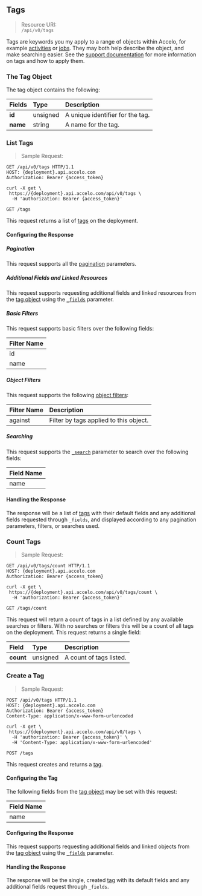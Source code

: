 ## Tags
> Resource URI:  
`/api/v0/tags`

Tags are keywords you my apply to a range of objects within Accelo, for example [activities](#activities) or [jobs](#jobs). They may both help describe the object, and make searching easier. See the [support documentation](https://www.accelo.com/resources/help/guides/user/activities-and-tasks/activities-notes-and-emails/set-up-and-customize/tags/) for more information on tags and how to apply them.

### The Tag Object
The tag object contains the following:

| Fields | Type | Description |
|:-|:-|:-|
| **id** | unsigned | A unique identifier for the tag. |
| **name** | string | A name for the tag. |







### List Tags
> Sample Request:  

```http
GET /api/v0/tags HTTP/1.1
HOST: {deployment}.api.accelo.com
Authorization: Bearer {access_token}
```

```shell
curl -X get \
 https://{deployment}.api.accelo.com/api/v0/tags \
  -H 'authorization: Bearer {access_token}'
```

`GET /tags`

This request returns a list of [tags](#the-tag-object) on the deployment.

#### Configuring the Response

##### Pagination
This request supports all the [pagination](#configuring-the-response-pagination) parameters.

##### Additional Fields and Linked Resources
This request supports requesting additional fields and linked resources from the [tag object](#the-tag-object) using the [`_fields`](#configuring-the-response-fields) parameter.

##### Basic Filters
This request supports basic filters over the following fields:

| Filter Name |
|:-|
| id |
| name |

##### Object Filters
This request supports the following [object filters](#filters-object-filters):

| Filter Name | Description |
|:-|:-|
| against | Filter by tags applied to this object. |

##### Searching
This request supports the [`_search`](#configuring-the-response-searching) parameter to search over the following fields:

| Field Name |
|:-|
| name |

#### Handling the Response
The response will be a list of [tags](#the-tag-object) with their default fields and any additional fields requested through `_fields`, and displayed according to any pagination parameters, filters, or searches used.







### Count Tags
> Sample Request:  

```http
GET /api/v0/tags/count HTTP/1.1
HOST: {deployment}.api.accelo.com
Authorization: Bearer {access_token}
```

```shell
curl -X get \
 https://{deployment}.api.accelo.com/api/v0/tags/count \
  -H 'authorization: Bearer {access_token}'
```

`GET /tags/count`

This request will return a count of tags in a list defined by any available searches or filters. With no searches or filters this will be a count of all tags on the deployment. This request returns a single field:

| Field | Type | Description |
|:-|:-|:-|
| **count** | unsigned | A count of tags listed. |







### Create a Tag
> Sample Request:  

```http
POST /api/v0/tags HTTP/1.1
HOST: {deployment}.api.accelo.com
Authorization: Bearer {access_token}
Content-Type: application/x-www-form-urlencoded
```

```shell
curl -X get \
 https://{deployment}.api.accelo.com/api/v0/tags \
  -H 'authorization: Bearer {access_token}' \
  -H 'Content-Type: application/x-www-form-urlencoded'
```

`POST /tags`

This request creates and returns a [tag](#the-tag-object).

#### Configuring the Tag
The following fields from the [tag object](#the-tag-object) may be set with this request:

| Field Name |
|:-|
| name |

#### Configuring the Response
This request supports requesting additional fields and linked objects from the [tag object](#the-tag-object) using the [`_fields`](#configuring-the-response-fields) parameter.

#### Handling the Response
The response will be the single, created [tag](#the-tag-object) with its default fields and any additional fields request through `_fields`.
